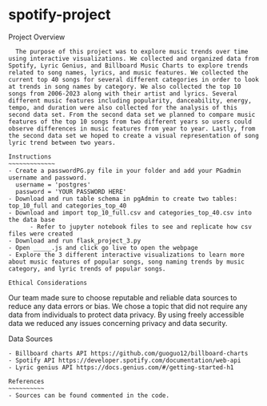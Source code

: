 # spotify-project

Project Overview
~~~~~~~~~~~~~~~~~
  The purpose of this project was to explore music trends over time using interactive visualizations. We collected and organized data from Spotify, Lyric Genius, and Billboard Music Charts to explore trends related to song names, lyrics, and music features. We collected the current top 40 songs for several different categories in order to look at trends in song names by category. We also collected the top 10 songs from 2006-2023 along with their artist and lyrics. Several different music features including popularity, danceability, energy, tempo, and duration were also collected for the analysis of this second data set. From the second data set we planned to compare music features of the top 10 songs from two different years so users could observe differences in music features from year to year. Lastly, from the second data set we hoped to create a visual representation of song lyric trend between two years. 

Instructions
~~~~~~~~~~~~~
- Create a passwordPG.py file in your folder and add your PGadmin username and password.
  username = 'postgres'
  password = 'YOUR PASSWORD HERE'
- Download and run table schema in pgAdmin to create two tables: top_10_full and categories_top_40
- Download and import top_10_full.csv and categories_top_40.csv into the data base
      - Refer to jupyter notebook files to see and replicate how csv files were created
- Download and run flask_project_3.py
- Open _____.js and click go live to open the webpage
- Explore the 3 different interactive visualizations to learn more about music features of popular songs, song naming trends by music category, and lyric trends of popular songs.

Ethical Considerations
~~~~~~~~~~~~~~~~~~~~~~
  Our team made sure to choose reputable and reliable data sources to reduce any data errors or bias. We chose a topic that did not require any data from individuals to protect data privacy. By using freely accessible data we reduced any issues concerning privacy and data security.

Data Sources
~~~~~~~~~~~~
- Billboard charts API https://github.com/guoguo12/billboard-charts
- Spotify API https://developer.spotify.com/documentation/web-api
- Lyric genius API https://docs.genius.com/#/getting-started-h1

References
~~~~~~~~~~
- Sources can be found commented in the code.

